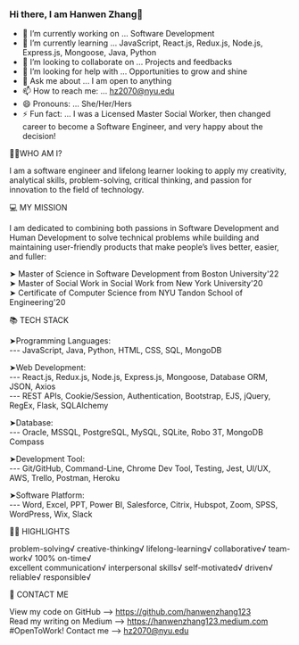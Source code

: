 ### Hi there, I am Hanwen Zhang👋

<!--
**hanwenzhang123/hanwenzhang123** is a ✨ _special_ ✨ repository because its `README.md` (this file) appears on your GitHub profile.
-->
- 🔭 I’m currently working on ... Software Development
- 🌱 I’m currently learning ... JavaScript, React.js, Redux.js, Node.js, Express.js, Mongoose, Java, Python
- 👯 I’m looking to collaborate on ... Projects and feedbacks
- 🤔 I’m looking for help with ... Opportunities to grow and shine
- 💬 Ask me about ... I am open to anything
- 📫 How to reach me: ... hz2070@nyu.edu
- 😄 Pronouns: ... She/Her/Hers
- ⚡ Fun fact: ... I was a Licensed Master Social Worker, then changed career to become a Software Engineer, and very happy about the decision!

👩🏻‍WHO AM I?

I am a software engineer and lifelong learner looking to apply my creativity, analytical skills, problem-solving, critical thinking, and passion for innovation to the field of technology.

💻 MY MISSION

I am dedicated to combining both passions in Software Development and Human Development to solve technical problems while building and maintaining user-friendly products that make people’s lives better, easier, and fuller:

➤ Master of Science in Software Development from Boston University'22 <br>
➤ Master of Social Work in Social Work from New York University'20 <br>
➤ Certificate of Computer Science from NYU Tandon School of Engineering'20

📚 TECH STACK

➤Programming Languages:<br>
--- JavaScript, Java, Python, HTML, CSS, SQL, MongoDB <br>

➤Web Development:<br>
--- React.js, Redux.js, Node.js, Express.js, Mongoose, Database ORM, JSON, Axios<br>
--- REST APIs, Cookie/Session, Authentication, Bootstrap, EJS, jQuery, RegEx, Flask, SQLAlchemy<br>

➤Database:<br>
--- Oracle, MSSQL, PostgreSQL, MySQL, SQLite, Robo 3T, MongoDB Compass<br>

➤Development Tool:<br>
--- Git/GitHub, Command-Line, Chrome Dev Tool, Testing, Jest, UI/UX, AWS, Trello, Postman, Heroku<br>

➤Software Platform:<br>
--- Word, Excel, PPT, Power BI, Salesforce, Citrix, Hubspot, Zoom, SPSS, WordPress, Wix, Slack<br>

👍🏻 HIGHLIGHTS

problem-solving√ creative-thinking√ lifelong-learning√ collaborative√ team-work√ 100% on-time√ <br>
excellent communication√ interpersonal skills√ self-motivated√ driven√ reliable√ responsible√

📧 CONTACT ME

View my code on GitHub --> https://github.com/hanwenzhang123<br>
Read my writing on Medium --> https://hanwenzhang123.medium.com<br>
#OpenToWork! Contact me --> hz2070@nyu.edu
 
